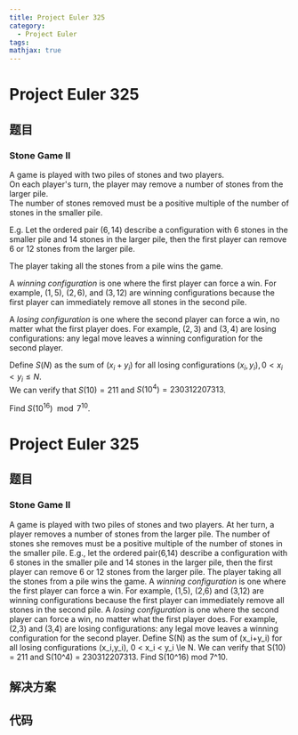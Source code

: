 ```yaml
---
title: Project Euler 325
category:
  - Project Euler
tags:
mathjax: true
---
```

<escape><!-- more --></escape>
    
# Project Euler 325
## 题目
### Stone Game II


A game is played with two piles of stones and two players.<br />
On each player's turn, the player may remove a number of stones from the larger pile.<br />
The number of stones removed must be a positive multiple of the number of stones in the smaller pile.

E.g. Let the ordered pair $(6,14)$ describe a configuration with 6 stones in the smaller pile and 14 stones in the larger pile, then the first player can remove 6 or 12 stones from the larger pile.

The player taking all the stones from a pile wins the game.

A <dfn>winning configuration</dfn> is one where the first player can force a win. For example, $(1,5)$, $(2,6)$, and $(3,12)$ are winning configurations because the first player can immediately remove all stones in the second pile.

A <dfn>losing configuration</dfn> is one where the second player can force a win, no matter what the first player does. For example, $(2,3)$ and $(3,4)$ are losing configurations: any legal move leaves a winning configuration for the second player.

Define $S(N)$ as the sum of $(x_i + y_i)$ for all losing configurations $(x_i, y_i), 0 \lt x_i \lt y_i \le N$.<br />
We can verify that $S(10) = 211$ and $S(10^4) = 230312207313$.

Find $S(10^{16}) \mod 7^{10}$.


# Project Euler 325
## 题目
### Stone Game II

A game is played with two piles of stones and two players. At her turn, a player removes a number of stones from the larger pile. The number of stones she removes must be a positive multiple of the number of stones in the smaller pile.
E.g., let the ordered pair(6,14) describe a configuration with 6 stones in the smaller pile and 14 stones in the larger pile, then the first player can remove 6 or 12 stones from the larger pile.
The player taking all the stones from a pile wins the game.
A <i>winning configuration</i> is one where the first player can force a win. For example, (1,5), (2,6) and (3,12) are winning configurations because the first player can immediately remove all stones in the second pile.
A <i>losing configuration</i> is one where the second player can force a win, no matter what the first player does. For example, (2,3) and (3,4) are losing configurations: any legal move leaves a winning configuration for the second player.
Define S(N) as the sum of (x_i+y_i) for all losing configurations (x_i,y_i), 0 < x_i < y_i \le N. We can verify that S(10) = 211 and S(10^4) = 230312207313.
Find S(10^16) mod 7^10.


## 解决方案


## 代码


